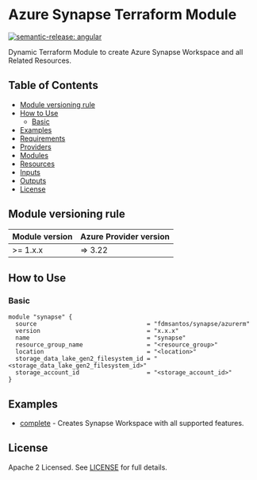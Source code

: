 # Azure Synapse Terraform Module

[![semantic-release: angular](https://img.shields.io/badge/semantic--release-angular-e10079?logo=semantic-release)](https://github.com/semantic-release/semantic-release)

Dynamic Terraform Module to create Azure Synapse Workspace and all Related Resources.

## Table of Contents

* [Module versioning rule](README.md#module-versioning-rule)
* [How to Use](README.md#how-to-use)
    * [Basic](README.md#basic)
* [Examples](README.md#examples)
* [Requirements](README.md#requirements)
* [Providers](README.md#providers)
* [Modules](README.md#modules)
* [Resources](README.md#resources)
* [Inputs](README.md#inputs)
* [Outputs](README.md#outputs)
* [License](README.md#license)

## Module versioning rule

| Module version | Azure Provider version |
|----------------|------------------------|
| >= 1.x.x       | => 3.22                |

## How to Use

### Basic

```hcl
module "synapse" {
  source                               = "fdmsantos/synapse/azurerm"
  version                              = "x.x.x"
  name                                 = "synapse"
  resource_group_name                  = "<resource_group>"
  location                             = "<location>"
  storage_data_lake_gen2_filesystem_id = "<storage_data_lake_gen2_filesystem_id>"
  storage_account_id                   = "<storage_account_id>"
}
```

## Examples

- [complete](https://github.com/fdmsantos/terraform-azurerm-synapse/tree/main/examples/complete) - Creates Synapse Workspace with all supported features.

## License

Apache 2 Licensed. See [LICENSE](https://github.com/fdmsantos/terraform-azurerm-synapse/tree/main/LICENSE) for full details.
